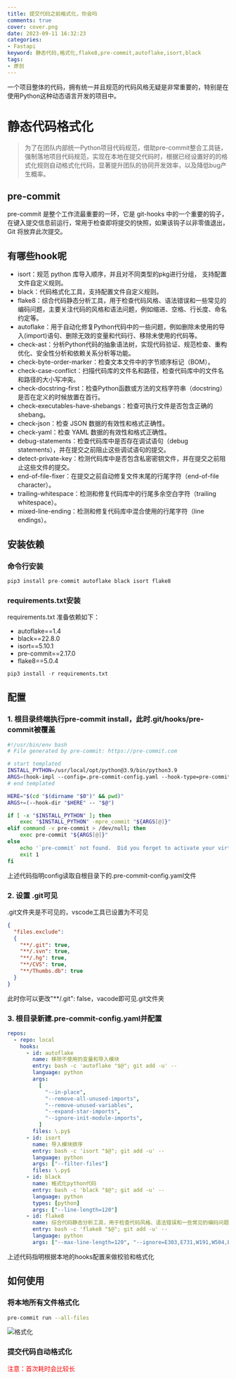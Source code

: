 ```yaml
---
title: 提交代码之前格式化，你会吗
comments: true
cover: cover.png
date: 2023-09-11 16:32:23
categories:
- Fastapi
keyword: 静态代码,格式化,flake8,pre-commit,autoflake,isort,black
tags:
- 原创
---
```


一个项目整体的代码，拥有统一并且规范的代码风格无疑是非常重要的，特别是在使用Python这种动态语言开发的项目中。
<!-- more -->

# 静态代码格式化
> 为了在团队内部统一Python项目代码规范，借助pre-commit整合工具链，强制落地项目代码规范，实现在本地在提交代码时，根据已经设置好的的格式化规则自动格式化代码，显著提升团队的协同开发效率，以及降低bug产生概率。

## pre-commit
pre-commit 是整个工作流最重要的一环，它是 git-hooks 中的一个重要的钩子，在键入提交信息前运行，常用于检查即将提交的快照，如果该钩子以非零值退出，Git 将放弃此次提交。

## 有哪些hook呢
- isort：规范 python 库导入顺序，并且对不同类型的pkg进行分组， 支持配置文件自定义规则。
- black：代码格式化工具，支持配置文件自定义规则。
- flake8：综合代码静态分析工具，用于检查代码风格、语法错误和一些常见的编码问题，主要关注代码的风格和语法问题，例如缩进、空格、行长度、命名约定等。
- autoflake：用于自动化修复Python代码中的一些问题，例如删除未使用的导入(import)语句、删除无效的变量和代码行、移除未使用的代码等。
- check-ast：分析Python代码的抽象语法树，实现代码验证、规范检查、重构优化、安全性分析和依赖关系分析等功能。
- check-byte-order-marker：检查文本文件中的字节顺序标记（BOM）。
- check-case-conflict：扫描代码库的文件名和路径，检查代码库中的文件名和路径的大小写冲突。
- check-docstring-first：检查Python函数或方法的文档字符串（docstring）是否在定义的时候放置在首行。
- check-executables-have-shebangs：检查可执行文件是否包含正确的 shebang。
- check-json：检查 JSON 数据的有效性和格式正确性。
- check-yaml：检查 YAML 数据的有效性和格式正确性。
- debug-statements：检查代码库中是否存在调试语句（debug statements），并在提交之前阻止这些调试语句的提交。
- detect-private-key：检测代码库中是否包含私密密钥文件，并在提交之前阻止这些文件的提交。
- end-of-file-fixer：在提交之前自动修复文件末尾的行尾字符（end-of-file character）。
- trailing-whitespace：检测和修复代码库中的行尾多余空白字符（trailing whitespace）。
- mixed-line-ending：检测和修复代码库中混合使用的行尾字符（line endings）。

## 安装依赖

### 命令行安装
```python
pip3 install pre-commit autoflake black isort flake8
```

### requirements.txt安装
requirements.txt 准备依赖如下：
- autoflake==1.4
- black==22.8.0
- isort==5.10.1
- pre-commit==2.17.0
- flake8==5.0.4

```python
pip3 install -r requirements.txt
```

## 配置
### 1. 根目录终端执行pre-commit install，此时.git/hooks/pre-commit被覆盖
```bash
#!/usr/bin/env bash
# File generated by pre-commit: https://pre-commit.com

# start templated
INSTALL_PYTHON=/usr/local/opt/python@3.9/bin/python3.9
ARGS=(hook-impl --config=.pre-commit-config.yaml --hook-type=pre-commit)
# end templated

HERE="$(cd "$(dirname "$0")" && pwd)"
ARGS+=(--hook-dir "$HERE" -- "$@")

if [ -x "$INSTALL_PYTHON" ]; then
    exec "$INSTALL_PYTHON" -mpre_commit "${ARGS[@]}"
elif command -v pre-commit > /dev/null; then
    exec pre-commit "${ARGS[@]}"
else
    echo '`pre-commit` not found.  Did you forget to activate your virtualenv?' 1>&2
    exit 1
fi
```
上述代码指明config读取自根目录下的.pre-commit-config.yaml文件

### 2. 设置 .git可见
.git文件夹是不可见的，vscode工具已设置为不可见
```json
{
  "files.exclude": 
  {
    "**/.git": true,
    "**/.svn": true,
    "**/.hg": true,
    "**/CVS": true,
    "**/Thumbs.db": true
  }
}
```
此时你可以更改"**/.git": false，vacode即可见.git文件夹

### 3. 根目录新建.pre-commit-config.yaml并配置
```yaml
repos:
  - repo: local
    hooks:
      - id: autoflake
        name: 移除不使用的变量和导入模块
        entry: bash -c 'autoflake "$@"; git add -u' --
        language: python
        args:
          [
            "--in-place",
            "--remove-all-unused-imports",
            "--remove-unused-variables",
            "--expand-star-imports",
            "--ignore-init-module-imports",
          ]
        files: \.py$
      - id: isort
        name: 导入模块排序
        entry: bash -c 'isort "$@"; git add -u' --
        language: python
        args: ["--filter-files"]
        files: \.py$
      - id: black
        name: 格式化python代码
        entry: bash -c 'black "$@"; git add -u' --
        language: python
        types: [python]
        args: ["--line-length=120"]
      - id: flake8
        name: 综合代码静态分析工具，用于检查代码风格、语法错误和一些常见的编码问题
        entry: bash -c 'flake8 "$@"; git add -u' --
        language: python
        args: ["--max-line-length=120", "--ignore=E303,E731,W191,W504,E402", "--exclude=__init__.py"]
```
上述代码指明根据本地的hooks配置来做校验和格式化

## 如何使用

### 将本地所有文件格式化
```bash
pre-commit run --all-files
```
![格式化](log.png)

### 提交代码自动格式化

<font color="red">注意：首次耗时会比较长</font>
